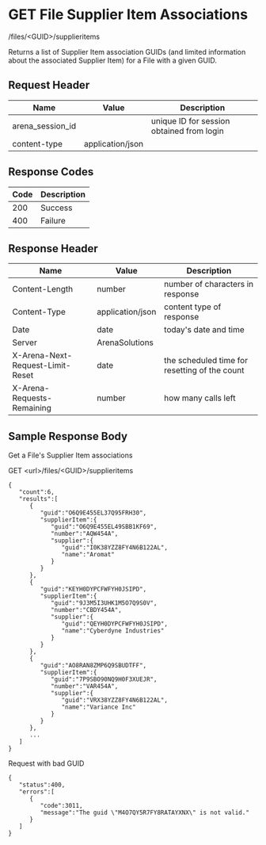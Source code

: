 # GET File Supplier Item Associations


/files/&lt;GUID&gt;/supplieritems

Returns a list of Supplier Item association GUIDs \(and limited information about the associated Supplier Item\) for a File with a given GUID. 

## Request Header

| Name | Value | Description |
|  --- |  --- |  --- | 
| arena_session_id |   | unique ID for session obtained from login |
| content\-type | application/json |   |

## Response Codes

| Code | Description |
|  --- |  --- | 
| 200 | Success |
| 400 | Failure |

## Response Header

| Name | Value | Description |
|  --- |  --- |  --- | 
| Content\-Length | number | number of characters in response |
| Content\-Type | application/json | content type of response |
| Date | date | today's date and time |
| Server | ArenaSolutions |   |
| X\-Arena\-Next\-Request\-Limit\-Reset  | date | the scheduled time for resetting of the count |
| X\-Arena\-Requests\-Remaining  | number | how many calls left |

## Sample Response Body
Get a File's Supplier Item  associations

 

GET &lt;url&gt;/files/&lt;GUID&gt;/supplieritems

```
{  
   "count":6,
   "results":[  
      {  
         "guid":"O6Q9E455EL37Q95FRH30",
         "supplierItem":{  
            "guid":"O6Q9E455EL49SBB1KF69",
            "number":"AQW454A",
            "supplier":{  
               "guid":"I0K38YZZ8FY4N6B122AL",
               "name":"Aromat"
            }
         }
      },
      {  
         "guid":"KEYH0DYPCFWFYH0JSIPD",
         "supplierItem":{  
            "guid":"9J3M5I3UHK1M5O7Q9S0V",
            "number":"CBDY454A",
            "supplier":{  
               "guid":"QEYH0DYPCFWFYH0JSIPD",
               "name":"Cyberdyne Industries"
            }
         }
      },
      {  
         "guid":"AO8RAN8ZMP6Q9SBUDTFF",
         "supplierItem":{  
            "guid":"7P9SBO90NQ9H0F3XUEJR",
            "number":"VAR454A",
            "supplier":{  
               "guid":"VRX38YZZ8FY4N6B122AL",
               "name":"Variance Inc"
            }
         }
      },
      ...
   ]
}
```
Request with bad GUID

```
{  
   "status":400,
   "errors":[  
      {  
         "code":3011,
         "message":"The guid \"M4O7QY5R7FY8RATAYXNX\" is not valid."
      }
   ]
}
```
